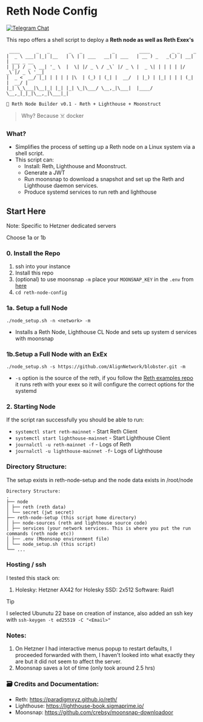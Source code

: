 # Reth Node Config

[![Telegram Chat][tg-badge]][tg-url]

This repo offers a shell script to deploy a **Reth node as well as Reth Exex's**

```
 ____      _   _       _   _           _         ____        _ _     _
|  _ \ ___| |_| |__   | \ | | ___   __| | ___   | __ ) _   _(_) | __| | ___ _ __
| |_) / _ \ __| '_ \  |  \| |/ _ \ / _\` |/ _ \ |  _ \| | | | | |/ _\`|/ _ \ '__|
|  _ <  __/ |_| | | | | |\  | (_) | (_| |  __/  | |_) | |_| | | | (_| |  __/ |
|_| \_\___|\__|_| |_| |_| \_|\___/ \__,_|\___|  |____/ \__,_|_|_|\__,_|\___|_|

🚀 Reth Node Builder v0.1 - Reth + Lighthouse + Moonstruct
```

> Why? Because ☠️ docker

 
### What?

- Simplifies the process of setting up a Reth node on a Linux system via a shell script.
- This script can:
  - Install: Reth, Lighthouse and Moonstruct.
  - Generate a JWT
  - Run moonsnap to download a snapshot and set up the Reth and Lighthouse daemon services.
  - Produce systemd services to run reth and lighthouse

## Start Here

Note: Specific to Hetzner dedicated servers

Choose 1a or 1b

### 0. Install the Repo

1. ssh into your instance
2. Install this repo
3. (optional) to use moonsnap `-m` place your `MOONSNAP_KEY` in the `.env` from [here](https://github.com/crebsy/moonsnap-downloadoor)
4. `cd reth-node-config`

### 1a. Setup a full Node

`./node_setup.sh -n <network> -m`

- Installs a Reth Node, Lighthouse CL Node and sets up system d services with moonsnap

### 1b.Setup a Full Node with an ExEx

`./node_setup.sh -s https://github.com/AlignNetwork/blobster.git -m`

- `-s` option is the source of the reth, if you follow the [Reth examples repo](https://github.com/paradigmxyz/reth-exex-examples/tree/main) it runs reth with your exex so it will configure the correct options for the systemd

### 2. Starting Node

If the script ran successfully you should be able to run:

- `systemctl start reth-mainnet` - Start Reth Client
- `systemctl start lighthouse-mainnet` - Start Lighthouse Client
- `journalctl -u reth-mainnet -f` - Logs of Reth
- `journalctl -u lighthouse-mainnet -f`- Logs of Lighthouse

### Directory Structure:

The setup exists in reth-node-setup and the node data exists in /root/node

```
Directory Structure:
.
├── node
│ ├── reth (reth data)
│ └── secret (jwt secret)
├── reth-node-setup (this script home directory)
│ ├── node-sources (reth and lighthouse source code)
│ ├── services (your network services. This is where you put the run commands (reth node etc))
│ ├── .env (Moonsnap environment file)
│ └── node_setup.sh (this script)
└── ...

```

### Hosting / ssh

I tested this stack on:

1. Holesky: Hetzner AX42 for Holesky SSD: 2x512 Software: Raid1

> [!TIP]
> I selected Ubunutu 22 base on creation of instance, also added an ssh key with `ssh-keygen -t ed25519 -C "<Email>"`

### Notes:

1. On Hetzner I had interactive menus popup to restart defaults, I proceeded forwarded with them, I haven't looked into what exactly they are but it did not seem to affect the server.
2. Moonsnap saves a lot of time (only took around 2.5 hrs)

### 🗃️ Credits and Documentation:

- Reth: https://paradigmxyz.github.io/reth/
- Lighthouse: https://lighthouse-book.sigmaprime.io/
- Moonsnap: https://github.com/crebsy/moonsnap-downloadoor




[tg-badge]: https://img.shields.io/endpoint?color=neon&logo=telegram&label=chat&url=https%3A%2F%2Ftg.sumanjay.workers.dev%2Falign%5Fblobster
[tg-url]: https://t.me/align_blobster
